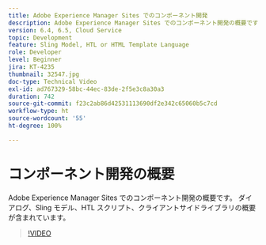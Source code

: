 ```yaml
---
title: Adobe Experience Manager Sites でのコンポーネント開発
description: Adobe Experience Manager Sites でのコンポーネント開発の概要です。 ダイアログ、Sling モデル、HTL スクリプト、クライアントサイドライブラリの概要が含まれています。
version: 6.4, 6.5, Cloud Service
topic: Development
feature: Sling Model, HTL or HTML Template Language
role: Developer
level: Beginner
jira: KT-4235
thumbnail: 32547.jpg
doc-type: Technical Video
exl-id: ad767329-58bc-44ec-83de-2f5e3c8a30a3
duration: 742
source-git-commit: f23c2ab86d42531113690df2e342c65060b5c7cd
workflow-type: ht
source-wordcount: '55'
ht-degree: 100%

---
```


# コンポーネント開発の概要

Adobe Experience Manager Sites でのコンポーネント開発の概要です。 ダイアログ、Sling モデル、HTL スクリプト、クライアントサイドライブラリの概要が含まれています。

>[!VIDEO](https://video.tv.adobe.com/v/32547?quality=12&learn=on)

